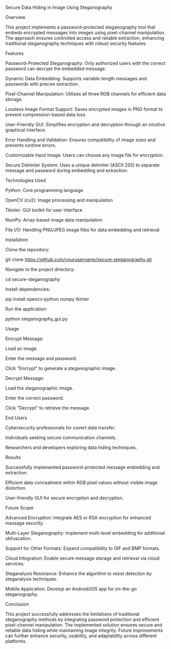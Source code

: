 Secure Data Hiding in Image Using Steganography

Overview

This project implements a password-protected steganography tool that embeds encrypted messages into images using pixel-channel manipulation. The approach ensures controlled access and reliable extraction, enhancing traditional steganography techniques with robust security features.

Features

Password-Protected Steganography: Only authorized users with the correct password can decrypt the embedded message.

Dynamic Data Embedding: Supports variable-length messages and passwords with precise extraction.

Pixel-Channel Manipulation: Utilizes all three RGB channels for efficient data storage.

Lossless Image Format Support: Saves encrypted images in PNG format to prevent compression-based data loss.

User-Friendly GUI: Simplifies encryption and decryption through an intuitive graphical interface.

Error Handling and Validation: Ensures compatibility of image sizes and prevents runtime errors.

Customizable Input Image: Users can choose any image file for encryption.

Secure Delimiter System: Uses a unique delimiter (ASCII 255) to separate message and password during embedding and extraction.

Technologies Used

Python: Core programming language

OpenCV (cv2): Image processing and manipulation

Tkinter: GUI toolkit for user interface

NumPy: Array-based image data manipulation

File I/O: Handling PNG/JPEG image files for data embedding and retrieval

Installation

Clone the repository:

git clone https://github.com/yourusername/secure-steganography.git

Navigate to the project directory:

cd secure-steganography

Install dependencies:

pip install opencv-python numpy tkinter

Run the application:

python steganography_gui.py

Usage

Encrypt Message:

Load an image.

Enter the message and password.

Click "Encrypt" to generate a steganographic image.

Decrypt Message:

Load the steganographic image.

Enter the correct password.

Click "Decrypt" to retrieve the message.

End Users

Cybersecurity professionals for covert data transfer.

Individuals seeking secure communication channels.

Researchers and developers exploring data hiding techniques.

Results

Successfully implemented password-protected message embedding and extraction.

Efficient data concealment within RGB pixel values without visible image distortion.

User-friendly GUI for secure encryption and decryption.

Future Scope

Advanced Encryption: Integrate AES or RSA encryption for enhanced message security.

Multi-Layer Steganography: Implement multi-level embedding for additional obfuscation.

Support for Other Formats: Expand compatibility to GIF and BMP formats.

Cloud Integration: Enable secure message storage and retrieval via cloud services.

Steganalysis Resistance: Enhance the algorithm to resist detection by steganalysis techniques.

Mobile Application: Develop an Android/iOS app for on-the-go steganography.

Conclusion

This project successfully addresses the limitations of traditional steganography methods by integrating password protection and efficient pixel-channel manipulation. The implemented solution ensures secure and reliable data hiding while maintaining image integrity. Future improvements can further enhance security, usability, and adaptability across different platforms.




